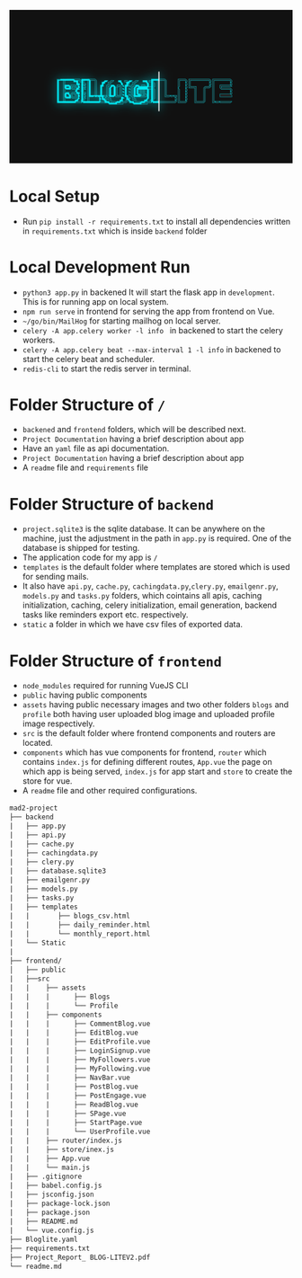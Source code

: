![BlogLite](bloglite.png)

# Local Setup

- Run `pip install -r requirements.txt` to install all dependencies written in `requirements.txt` which is inside `backend` folder

# Local Development Run

- `python3 app.py` in backened It will start the flask app in `development`. This is for running app on local system.
- `npm run serve` in frontend for serving the app from frontend on Vue.
- `~/go/bin/MailHog` for starting mailhog on local server.
- `celery -A app.celery worker -l info ` in backened to start the celery workers.
- `celery -A app.celery beat --max-interval 1 -l info` in backened to start the celery beat and scheduler.
- `redis-cli` to start the redis server in terminal.

# Folder Structure of `/`

- `backened` and `frontend` folders, which will be described next.
- `Project Documentation` having a brief description about app
- Have an `yaml` file as api documentation.
- `Project Documentation` having a brief description about app
- A `readme` file and `requirements` file

# Folder Structure of `backend`

- `project.sqlite3` is the sqlite database. It can be anywhere on the machine, just the adjustment in the path in `app.py` is required. One of the database is shipped for testing.
- The application code for my app is `/`
- `templates` is the default folder where templates are stored which is used for sending mails.
- It also have `api.py`, `cache.py`, `cachingdata.py`,`clery.py`, `emailgenr.py`, `models.py` and `tasks.py` folders, which cointains all apis, caching initialization, caching, celery initialization, email generation, backend tasks like reminders export etc. respectively.
- `static` a folder in which we have csv files of exported data.

# Folder Structure of `frontend`

- `node_modules` required for running VueJS CLI
- `public` having public components
- `assets` having public necessary images and two other folders `blogs` and `profile` both having user uploaded blog image and uploaded profile image respectively.
- `src` is the default folder where frontend components and routers are located.
- `components` which has vue components for frontend, `router` which contains `index.js` for defining different routes, `App.vue` the page on which app is being served, `index.js` for app start and `store` to create the store for vue.
- A `readme` file and other required configurations.

```
mad2-project
├── backend
|   ├── app.py
|   ├── api.py
|   ├── cache.py
|   ├── cachingdata.py
|   ├── clery.py
|   ├── database.sqlite3
|   ├── emailgenr.py
|   ├── models.py
|   ├── tasks.py
|   ├── templates
|   |       ├── blogs_csv.html
|   |       ├── daily_reminder.html
|   |       └── monthly_report.html
|   └── Static
|
├── frontend/
│   ├── public
|   ├──src
|   |    ├── assets
|   |    |      ├── Blogs
|   |    |      └── Profile
|   |    ├── components
|   |    |      ├── CommentBlog.vue
|   |    |      ├── EditBlog.vue
|   |    |      ├── EditProfile.vue
|   |    |      ├── LoginSignup.vue
|   |    |      ├── MyFollowers.vue
|   |    |      ├── MyFollowing.vue
|   |    |      ├── NavBar.vue
|   |    |      ├── PostBlog.vue
|   |    |      ├── PostEngage.vue
|   |    |      ├── ReadBlog.vue
|   |    |      ├── SPage.vue
|   |    |      ├── StartPage.vue
|   |    |      └── UserProfile.vue
|   |    ├── router/index.js
|   |    ├── store/inex.js
|   |    ├── App.vue
|   |    └── main.js
|   ├── .gitignore
|   ├── babel.config.js
|   ├── jsconfig.json
|   ├── package-lock.json
|   ├── package.json
|   ├── README.md
|   └── vue.config.js
├── Bloglite.yaml
├── requirements.txt
├── Project_Report_ BLOG-LITEV2.pdf
└── readme.md

```
